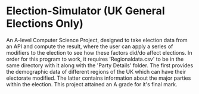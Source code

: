 
# Election-Simulator (UK General Elections Only)
An A-level Computer Science Project, designed to take election data from an API and compute the result, where the user can apply a series of modifiers to the election to see how these factors did/do affect elections.
In order for this program to work, it requires 'Regionaldata.csv' to be in the same directory with it along with the 'Party Details' folder.  The first provides the demographic data of different regions of the UK which can have their electorate modified.  The latter contains information about the major parties within the election.
This project attained an A grade for it's final mark.